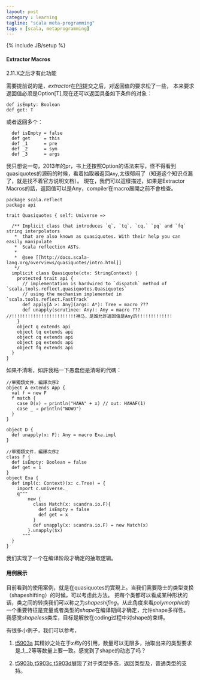 ```yaml
---
layout: post
category : learning
tagline: "scala meta-programming"
tags : [scala, metaprogramming]
---
```

{% include JB/setup %}

#### Extractor Macros

2.11.X之后才有此功能

需要提前说的是，*extractor*在[PR](https://github.com/scala/scala/pull/2848)提交之后，对返回值的要求松了一些，
本来要求返回值必须是Option[T],现在还可以返回具备如下条件的对象：

```
def isEmpty: Boolean
def get: T
```

或者返回多个：

```
  def isEmpty = false
  def get     = this
  def _1      = pre
  def _2      = sym
  def _3      = args
```

我只想说一句，2013年的pr，书上还按照Option的语法来写，怪不得看到quasiquotes的源码的时候，看着抽取器返回`Any`,太很郁闷了（知道这个知识点漏了，就是找不着官方说明文档）。
現在，我們可以這樣描述，如果是Extractor Macros的話，返回值可以是Any，compiler在macro展開之前不會檢查。

```
package scala.reflect
package api

trait Quasiquotes { self: Universe =>

  /** Implicit class that introduces `q`, `tq`, `cq,` `pq` and `fq` string interpolators
   *  that are also known as quasiquotes. With their help you can easily manipulate
   *  Scala reflection ASTs.
   *
   *  @see [[http://docs.scala-lang.org/overviews/quasiquotes/intro.html]]
   */
  implicit class Quasiquote(ctx: StringContext) {
    protected trait api {
      // implementation is hardwired to `dispatch` method of `scala.tools.reflect.quasiquotes.Quasiquotes`
      // using the mechanism implemented in `scala.tools.reflect.FastTrack`
      def apply[A >: Any](args: A*): Tree = macro ???
      def unapply(scrutinee: Any): Any = macro ??? //!!!!!!!!!!!!!!!!!!!!!!!!神马，是誰允許返回值是Any的!!!!!!!!!!!!!
    }
    object q extends api
    object tq extends api
    object cq extends api
    object pq extends api
    object fq extends api
  }
}
```

如果不清晰，如許我粘一下愚蠢但是清晰的代碼：

```
//單獨類文件，編譯次序2
object A extends App {
  val f = new F
  f match {
    case D(x) ⇒ println("HAHA" + x) // out: HAHAF(1)
    case _ ⇒ println("WOWO")
  }
}

object D {
  def unapply(x: F): Any = macro Exa.impl
}

//單獨類文件，編譯次序2
class F {
  def isEmpty: Boolean = false
  def get = 1
}
object Exa {
  def impl(c: Context)(x: c.Tree) = {
    import c.universe._
    q"""
        new {
          class Match(x: scandra.io.F){
            def isEmpty = false
            def get = x
          }
          def unapply(x: scandra.io.F) = new Match(x)
        }.unapply($x)
      """
  }
}
```

我们实现了一个在编译阶段才确定的抽取逻辑。

#### 用例展示

目前看到的使用案例，就是在quasiquotes的實現上。当我们需要隐士的类型变换（shapeshifting）的时候，可以考虑此方法。
把每个类都可以看成某种形状的话，类之间的转换我们可以称之为*shapeshifing*。从此角度来看*polymorphic*的一个重要特征是变量或者类型的*shape*在编译期间才确定，允许shape多样性。
我感觉*shapeless*类库，目标是解放在coding过程中对shape的束缚。

有很多小例子，我们可以参考，

1. [t5903a](https://github.com/scala/scala/tree/00624a39ed84c3fd245dd9df7454d4cec4399e13/test/files/run/t5903a)
其精妙之处在于$x和$y的引用，数量可以无限多，抽取出来的类型要求是_1,_2等等数量上要一致。感觉到了shape的动态了吗？

2. [t5903b](https://github.com/scala/scala/tree/00624a39ed84c3fd245dd9df7454d4cec4399e13/test/files/run/t5903b),[t5903c](),[t5903d](https://github.com/scala/scala/tree/00624a39ed84c3fd245dd9df7454d4cec4399e13/test/files/run/t5903d)展现了对于类型多态，返回类型及，普通类型的支持。

